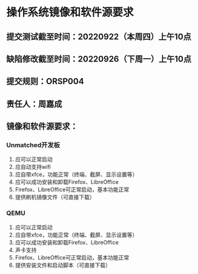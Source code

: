 # 操作系统镜像和软件源要求

## 提交测试截至时间：20220922（本周四）上午10点

## 缺陷修改截至时间：20220926（下周一）上午10点

## 提交规则：ORSP004

## 责任人：周嘉成

## 镜像和软件源要求：

### Unmatched开发板

1. 应可以正常启动
2. 应自动支持wifi
3. 应自带xfce，功能正常（终端、截屏、显示设置等）
4. 应可以成功安装和卸载Firefox、LibreOffice
5. Firefox、LibreOffice可正常启动，基本功能正常
6. 提供刷机镜像文件（可直接下载）

### QEMU

1. 应可以正常启动
2. 应自带xfce，功能正常（终端、截屏、显示设置等）
3. 应可以成功安装和卸载Firefox、LibreOffice
4. 声卡支持
5. Firefox、LibreOffice可正常启动，基本功能正常
6. 提供安装文件和启动脚本（可直接下载）


